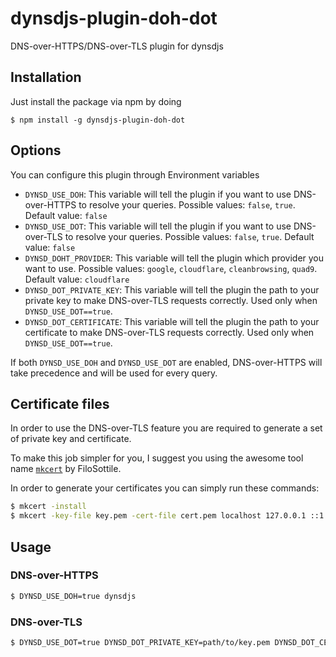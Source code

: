 # dynsdjs-plugin-doh-dot

DNS-over-HTTPS/DNS-over-TLS plugin for dynsdjs

## Installation

Just install the package via npm by doing

```shell
$ npm install -g dynsdjs-plugin-doh-dot
```

## Options

You can configure this plugin through Environment variables

- `DYNSD_USE_DOH`: This variable will tell the plugin if you want to use DNS-over-HTTPS to resolve your queries. Possible values: `false`, `true`. Default value: `false`
- `DYNSD_USE_DOT`: This variable will tell the plugin if you want to use DNS-over-TLS to resolve your queries. Possible values: `false`, `true`. Default value: `false`
- `DYNSD_DOHT_PROVIDER`: This variable will tell the plugin which provider you want to use. Possible values: `google`, `cloudflare`, `cleanbrowsing`, `quad9`. Default value: `cloudflare`
- `DYNSD_DOT_PRIVATE_KEY`: This variable will tell the plugin the path to your private key to make DNS-over-TLS requests correctly. Used only when `DYNSD_USE_DOT==true`.
- `DYNSD_DOT_CERTIFICATE`: This variable will tell the plugin the path to your certificate to make DNS-over-TLS requests correctly. Used only when `DYNSD_USE_DOT==true`.

If both `DYNSD_USE_DOH` and `DYNSD_USE_DOT` are enabled, DNS-over-HTTPS will take precedence and will be used for every query.

## Certificate files

In order to use the DNS-over-TLS feature you are required to generate a set of private key and certificate.

To make this job simpler for you, I suggest you using the awesome tool name [`mkcert`](https://github.com/FiloSottile/mkcert) by FiloSottile.

In order to generate your certificates you can simply run these commands:

```sh
$ mkcert -install
$ mkcert -key-file key.pem -cert-file cert.pem localhost 127.0.0.1 ::1
```

## Usage

### DNS-over-HTTPS

```sh
$ DYNSD_USE_DOH=true dynsdjs
```

### DNS-over-TLS

```sh
$ DYNSD_USE_DOT=true DYNSD_DOT_PRIVATE_KEY=path/to/key.pem DYNSD_DOT_CERTIFICATE=path/to/cert.pem dynsdjs
```
